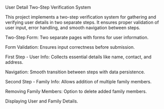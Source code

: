 User Detail Two-Step Verification System

This project implements a two-step verification system for gathering and verifying user details in two separate steps. It ensures proper validation of user input, error handling, and smooth navigation between steps.

Two-Step Form: Two separate pages with forms for user information.

Form Validation: Ensures input correctness before submission.

First Step - User Info: Collects essential details like name, contact, and address.

Navigation: Smooth transition between steps with data persistence.

Second Step - Family Info: Allows addition of multiple family members.

Removing Family Members: Option to delete added family members.

Displaying User and Family Details.

